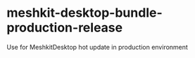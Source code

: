 # meshkit-desktop-bundle-production-release
Use for MeshkitDesktop hot update in production environment

